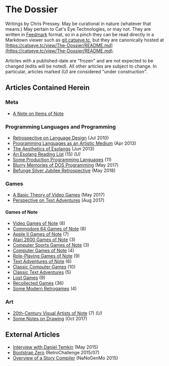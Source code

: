 The Dossier
===========

Writings by Chris Pressey.  May be curational in nature (whatever that means.)
May pertain to Cat's Eye Technologies, or may not.  They are written in
[Feedmark][] format, so in a pinch they can be read directly in a Markdown
viewer such as [git.catseye.tc](https://git.catseye.tc/), but they are
canonically hosted at
[https://catseye.tc/view/The-Dossier/README.md](https://catseye.tc/view/The-Dossier/README.md).

Articles with a published-date are "frozen" and are not expected to be changed
(edits will be noted).  All other articles are subject to change.  In
particular, articles marked *(U)* are considered "under construction".

[Feedmark]: https://catseye.tc/node/Feedmark

Articles Contained Herein
-------------------------

### Meta

*   [A Note on Items of Note](article/A%20Note%20on%20Items%20of%20Note.md)

### Programming Languages and Programming

*   [Retrospective on Language Design](article/Retrospective%20on%20Language%20Design.md) (Jul 2010)
*   [Programming Languages as an Artistic Medium](article/Programming%20Languages%20as%20an%20Artistic%20Medium.md) (Apr 2013)
*   [The Aesthetics of Esolangs](article/The%20Aesthetics%20of%20Esolangs.md) (Jun 2013)
*   [An Esolang Reading List](article/An%20Esolang%20Reading%20List.md) (15) *(U)*
*   [Some Production Programming Languages](article/Some%20Production%20Programming%20Languages.md) (11)
*   [Blurry Memories of DOS Programming](article/Blurry%20Memories%20of%20DOS%20Programming.md) (May 2017)
*   [Befunge Silver Jubilee Retrospective](article/Befunge%20Silver%20Jubilee%20Retrospective.md) (May 2018)

### Games

*   [A Basic Theory of Video Games](article/A%20Basic%20Theory%20of%20Video%20Games.md) (May 2017)
*   [Perspective on Text Adventures](article/Perspective%20on%20Text%20Adventures.md) (Aug 2017)

#### Games of Note

*   [Video Games of Note](article/Video%20Games%20of%20Note.md) (8)
*   [Commodore 64 Games of Note](article/Commodore%2064%20Games%20of%20Note.md) (8)
*   [Apple II Games of Note](article/Apple%20II%20Games%20of%20Note.md) (7)
*   [Atari 2600 Games of Note](article/Atari%202600%20Games%20of%20Note.md) (3)
*   [Computer Sports Games of Note](article/Computer%20Sports%20Games%20of%20Note.md) (3)
*   [Computer Games of Note](article/Computer%20Games%20of%20Note.md) (4)
*   [Role-Playing Games of Note](article/Role-Playing%20Games%20of%20Note.md) (9)
*   [Text Adventures of Note](article/Text%20Adventures%20of%20Note.md) (6)
*   [Classic Computer Games](article/Classic%20Computer%20Games.md) (10)
*   [Classic Text Adventures](article/Classic%20Text%20Adventures.md) (5)
*   [Lost Games](article/Lost%20Games.md) (9)
*   [Recollected Games](article/Recollected%20Games.md) (36)
*   [Some Modern Retrogames](article/Some%20Modern%20Retrogames.md) (4)

### Art

*   [20th-Century Visual Artists of Note](article/20th-Century%20Visual%20Artists%20of%20Note.md) (7) *(U)*
*   [Some Notes on Drawing](article/Some%20Notes%20on%20Drawing.md) (Oct 2017)

External Articles
-----------------

*   [Interview with Daniel Temkin](http://esoteric.codes/post/118780138572/interview-with-chris-pressey) (May 2015)
*   [Bootstrap Zero](https://github.com/catseye/SITU-SOL/tree/master/doc/bootstrap-zero) (RetroChallenge 2015/07)
*   [Overview of a Story Compiler](https://gist.github.com/cpressey/6324fff6ef0dfdf69b96) (NaNoGenMo 2015)
